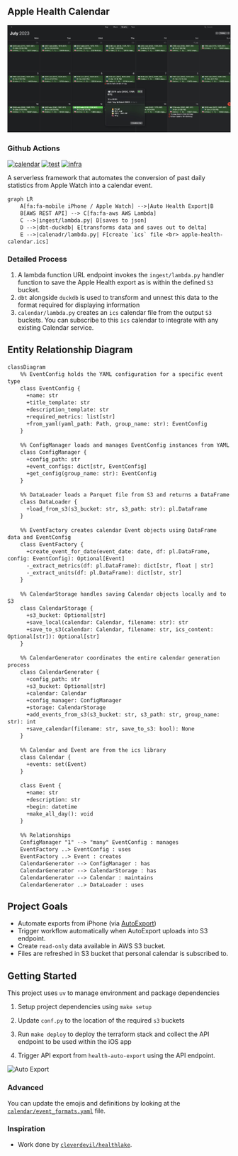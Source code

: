 ## Apple Health Calendar

![Apple Health Calendar](./docs/images/apple-health-calendar.jpg)

### Github Actions

[![calendar](https://github.com/namtonthat/apple-health-calendar/actions/workflows/calendar.yaml/badge.svg)](https://github.com/namtonthat/apple-health-calendar/actions/workflows/calendar.yaml)
[![test](https://github.com/namtonthat/apple-health-calendar/actions/workflows/test.yaml/badge.svg)](https://github.com/namtonthat/apple-health-calendar/actions/workflows/test.yaml)
[![infra](https://github.com/namtonthat/apple-health-calendar/actions/workflows/infra.yaml/badge.svg)](https://github.com/namtonthat/apple-health-calendar/actions/workflows/infra.yaml)

A serverless framework that automates the conversion of past daily statistics from Apple Watch into a calendar event.

```mermaid
graph LR
    A[fa:fa-mobile iPhone / Apple Watch] -->|Auto Health Export|B
    B[AWS REST API] --> C[fa:fa-aws AWS Lambda]
    C -->|ingest/lambda.py| D[saves to json]
    D -->|dbt-duckdb| E[transforms data and saves out to delta]
    E -->|calenadr/lambda.py| F[create `ics` file <br> apple-health-calendar.ics]
```

### Detailed Process

1. A lambda function URL endpoint invokes the `ingest/lambda.py` handler function  to save the Apple Health export as is within the defined `S3` bucket.
2. `dbt` alongside `duckdb` is used to transform and unnest this data to the format required for displaying information
3. `calendar/lambda.py` creates an `ics` calendar file from the output `S3` buckets. You can subscribe to this `ics` calendar to integrate with any existing Calendar service.

## Entity Relationship Diagram

```mermaid
classDiagram
    %% EventConfig holds the YAML configuration for a specific event type
    class EventConfig {
      +name: str
      +title_template: str
      +description_template: str
      +required_metrics: list[str]
      +from_yaml(yaml_path: Path, group_name: str): EventConfig
    }

    %% ConfigManager loads and manages EventConfig instances from YAML
    class ConfigManager {
      +config_path: str
      +event_configs: dict[str, EventConfig]
      +get_config(group_name: str): EventConfig
    }

    %% DataLoader loads a Parquet file from S3 and returns a DataFrame
    class DataLoader {
      +load_from_s3(s3_bucket: str, s3_path: str): pl.DataFrame
    }

    %% EventFactory creates calendar Event objects using DataFrame data and EventConfig
    class EventFactory {
      +create_event_for_date(event_date: date, df: pl.DataFrame, config: EventConfig): Optional[Event]
      -_extract_metrics(df: pl.DataFrame): dict[str, float | str]
      -_extract_units(df: pl.DataFrame): dict[str, str]
    }

    %% CalendarStorage handles saving Calendar objects locally and to S3
    class CalendarStorage {
      +s3_bucket: Optional[str]
      +save_local(calendar: Calendar, filename: str): str
      +save_to_s3(calendar: Calendar, filename: str, ics_content: Optional[str]): Optional[str]
    }

    %% CalendarGenerator coordinates the entire calendar generation process
    class CalendarGenerator {
      +config_path: str
      +s3_bucket: Optional[str]
      +calendar: Calendar
      +config_manager: ConfigManager
      +storage: CalendarStorage
      +add_events_from_s3(s3_bucket: str, s3_path: str, group_name: str): int
      +save_calendar(filename: str, save_to_s3: bool): None
    }

    %% Calendar and Event are from the ics library
    class Calendar {
      +events: set(Event)
    }
    
    class Event {
      +name: str
      +description: str
      +begin: datetime
      +make_all_day(): void
    }

    %% Relationships
    ConfigManager "1" --> "many" EventConfig : manages
    EventFactory ..> EventConfig : uses
    EventFactory ..> Event : creates
    CalendarGenerator --> ConfigManager : has
    CalendarGenerator --> CalendarStorage : has
    CalendarGenerator --> Calendar : maintains
    CalendarGenerator ..> DataLoader : uses
```

## Project Goals

- Automate exports from iPhone (via [AutoExport](https://github.com/Lybron/health-auto-export))
- Trigger workflow automatically when AutoExport uploads into S3 endpoint.
- Create `read-only` data available in AWS S3 bucket.
- Files are refreshed in S3 bucket that personal calendar is subscribed to.

## Getting Started

This project uses `uv` to manage environment and package dependencies

1. Setup project dependencies using `make setup`
2. Update `conf.py` to the location of the required `s3` buckets
3. Run `make deploy` to deploy the terraform stack and collect the API endpoint to be used within the iOS app

4. Trigger API export from `health-auto-export` using the API endpoint.

![Auto Export](./docs/images/api-gateway-ios.jpeg)

### Advanced

You can update the emojis and definitions by looking at the [`calendar/event_formats.yaml`](calendar/event_formats.yaml) file.

### Inspiration

- Work done by [`cleverdevil/healthlake`](https://github.com/cleverdevil/healthlake).
